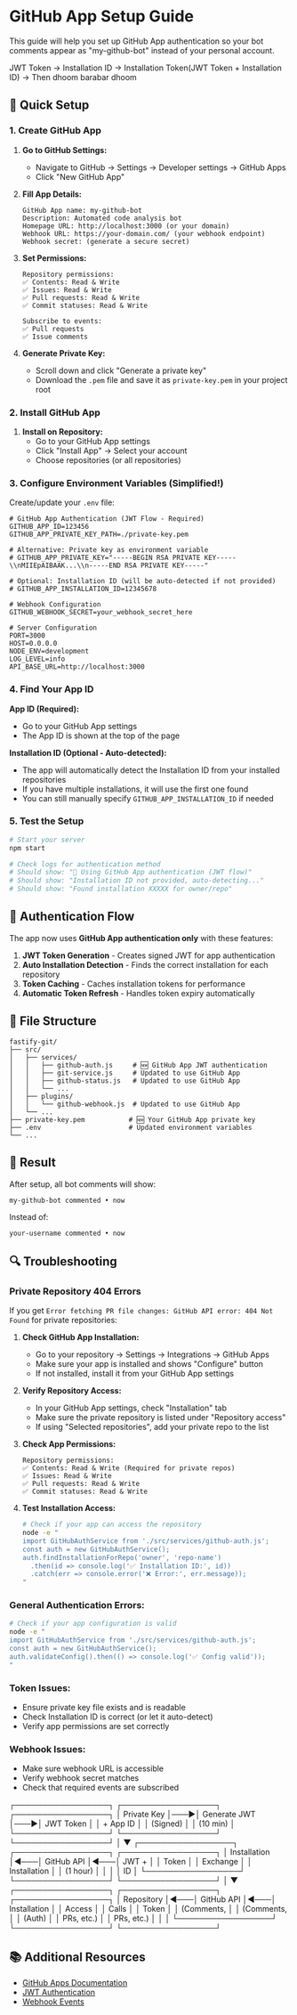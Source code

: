 # GitHub App Setup Guide

This guide will help you set up GitHub App authentication so your bot comments appear as "my-github-bot" instead of your personal account.

JWT Token -> Installation ID -> Installation Token(JWT Token + Installation ID) -> Then dhoom barabar dhoom

## 🚀 Quick Setup

### 1. Create GitHub App

1. **Go to GitHub Settings:**
   - Navigate to GitHub → Settings → Developer settings → GitHub Apps
   - Click "New GitHub App"

2. **Fill App Details:**
   ```
   GitHub App name: my-github-bot
   Description: Automated code analysis bot
   Homepage URL: http://localhost:3000 (or your domain)
   Webhook URL: https://your-domain.com/ (your webhook endpoint)
   Webhook secret: (generate a secure secret)
   ```

3. **Set Permissions:**
   ```
   Repository permissions:
   ✅ Contents: Read & Write
   ✅ Issues: Read & Write  
   ✅ Pull requests: Read & Write
   ✅ Commit statuses: Read & Write
   
   Subscribe to events:
   ✅ Pull requests
   ✅ Issue comments
   ```

4. **Generate Private Key:**
   - Scroll down and click "Generate a private key"
   - Download the `.pem` file and save it as `private-key.pem` in your project root

### 2. Install GitHub App

1. **Install on Repository:**
   - Go to your GitHub App settings
   - Click "Install App" → Select your account
   - Choose repositories (or all repositories)

### 3. Configure Environment Variables (Simplified!)

Create/update your `.env` file:

```env
# GitHub App Authentication (JWT Flow - Required)
GITHUB_APP_ID=123456
GITHUB_APP_PRIVATE_KEY_PATH=./private-key.pem

# Alternative: Private key as environment variable
# GITHUB_APP_PRIVATE_KEY="-----BEGIN RSA PRIVATE KEY-----\\nMIIEpAIBAAK...\\n-----END RSA PRIVATE KEY-----"

# Optional: Installation ID (will be auto-detected if not provided)
# GITHUB_APP_INSTALLATION_ID=12345678

# Webhook Configuration
GITHUB_WEBHOOK_SECRET=your_webhook_secret_here

# Server Configuration
PORT=3000
HOST=0.0.0.0
NODE_ENV=development
LOG_LEVEL=info
API_BASE_URL=http://localhost:3000
```

### 4. Find Your App ID

**App ID (Required):**
- Go to your GitHub App settings
- The App ID is shown at the top of the page

**Installation ID (Optional - Auto-detected):**
- The app will automatically detect the Installation ID from your installed repositories
- If you have multiple installations, it will use the first one found
- You can still manually specify `GITHUB_APP_INSTALLATION_ID` if needed

### 5. Test the Setup

```bash
# Start your server
npm start

# Check logs for authentication method
# Should show: "🤖 Using GitHub App authentication (JWT flow)"
# Should show: "Installation ID not provided, auto-detecting..."
# Should show: "Found installation XXXXX for owner/repo"
```

## 🔧 Authentication Flow

The app now uses **GitHub App authentication only** with these features:

1. **JWT Token Generation** - Creates signed JWT for app authentication
2. **Auto Installation Detection** - Finds the correct installation for each repository
3. **Token Caching** - Caches installation tokens for performance
4. **Automatic Token Refresh** - Handles token expiry automatically

## 📁 File Structure

```
fastify-git/
├── src/
│   ├── services/
│   │   ├── github-auth.js     # 🆕 GitHub App JWT authentication
│   │   ├── git-service.js     # Updated to use GitHub App
│   │   ├── github-status.js   # Updated to use GitHub App
│   │   └── ...
│   ├── plugins/
│   │   └── github-webhook.js  # Updated to use GitHub App
│   └── ...
├── private-key.pem           # 🆕 Your GitHub App private key
├── .env                      # Updated environment variables
└── ...
```

## 🎯 Result

After setup, all bot comments will show:

```
my-github-bot commented • now
```

Instead of:

```
your-username commented • now
```

## 🔍 Troubleshooting

### **Private Repository 404 Errors**

If you get `Error fetching PR file changes: GitHub API error: 404 Not Found` for private repositories:

1. **Check GitHub App Installation:**
   - Go to your repository → Settings → Integrations → GitHub Apps
   - Make sure your app is installed and shows "Configure" button
   - If not installed, install it from your GitHub App settings

2. **Verify Repository Access:**
   - In your GitHub App settings, check "Installation" tab
   - Make sure the private repository is listed under "Repository access"
   - If using "Selected repositories", add your private repo to the list

3. **Check App Permissions:**
   ```
   Repository permissions:
   ✅ Contents: Read & Write (Required for private repos)
   ✅ Issues: Read & Write  
   ✅ Pull requests: Read & Write
   ✅ Commit statuses: Read & Write
   ```

4. **Test Installation Access:**
   ```bash
   # Check if your app can access the repository
   node -e "
   import GitHubAuthService from './src/services/github-auth.js';
   const auth = new GitHubAuthService();
   auth.findInstallationForRepo('owner', 'repo-name')
     .then(id => console.log('✅ Installation ID:', id))
     .catch(err => console.error('❌ Error:', err.message));
   "
   ```

### **General Authentication Errors:**
```bash
# Check if your app configuration is valid
node -e "
import GitHubAuthService from './src/services/github-auth.js';
const auth = new GitHubAuthService();
auth.validateConfig().then(() => console.log('✅ Config valid'));
"
```

### **Token Issues:**
- Ensure private key file exists and is readable
- Check Installation ID is correct (or let it auto-detect)
- Verify app permissions are set correctly

### **Webhook Issues:**
- Make sure webhook URL is accessible
- Verify webhook secret matches
- Check that required events are subscribed


┌─────────────────┐    ┌─────────────────┐    ┌─────────────────┐
│   Private Key   │───▶│   Generate JWT  │───▶│   JWT Token     │
│   + App ID      │    │   (Signed)      │    │   (10 min)      │
└─────────────────┘    └─────────────────┘    └─────────────────┘
                                                       │
                                                       ▼
┌─────────────────┐    ┌─────────────────┐    ┌─────────────────┐
│ Installation    │◀───│  GitHub API     │◀───│   JWT +         │
│ Token           │    │  Exchange       │    │   Installation  │
│ (1 hour)        │    │                 │    │   ID            │
└─────────────────┘    └─────────────────┘    └─────────────────┘
         │
         ▼
┌─────────────────┐    ┌─────────────────┐    ┌─────────────────┐
│   Repository    │◀───│   GitHub API    │◀───│   Installation  │
│   Access        │    │   Calls         │    │   Token         │
│   (Comments,    │    │   (Comments,    │    │   (Auth)        │
│    PRs, etc.)   │    │    PRs, etc.)   │    │                 │
└─────────────────┘    └─────────────────┘    └─────────────────┘

## 📚 Additional Resources

- [GitHub Apps Documentation](https://docs.github.com/en/developers/apps)
- [JWT Authentication](https://docs.github.com/en/developers/apps/building-github-apps/authenticating-with-github-apps)
- [Webhook Events](https://docs.github.com/en/developers/webhooks-and-events/webhooks/webhook-events-and-payloads)
